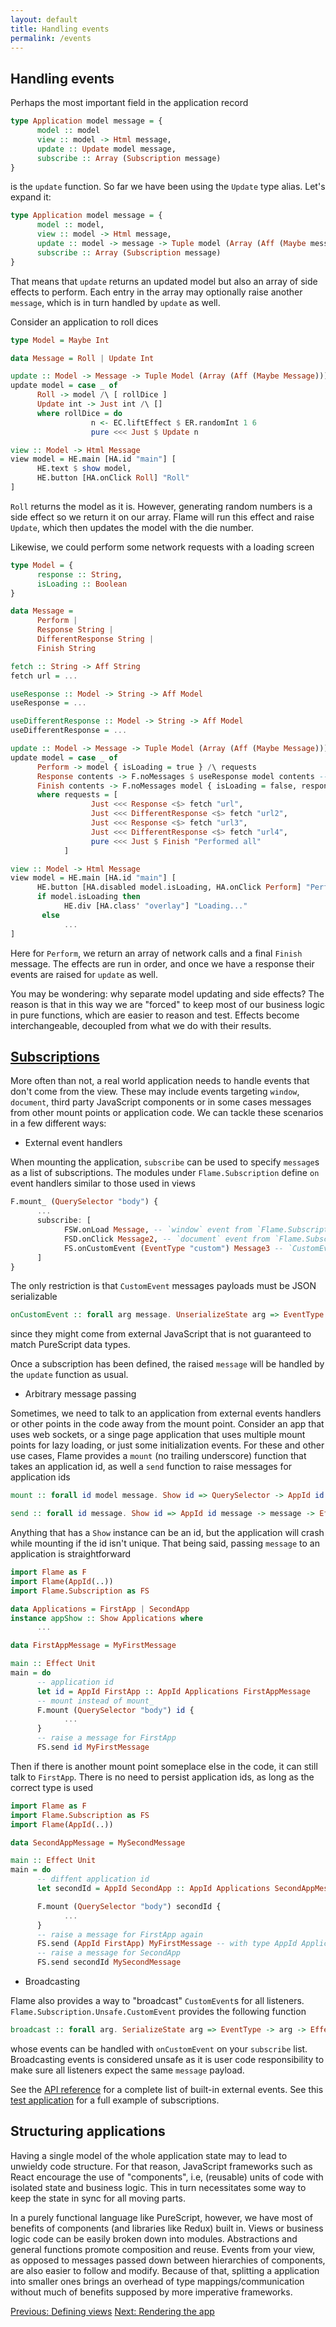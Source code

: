 ```yaml
---
layout: default
title: Handling events
permalink: /events
---
```


## Handling events

Perhaps the most important field in the application record

```haskell
type Application model message = {
      model :: model
      view :: model -> Html message,
      update :: Update model message,
      subscribe :: Array (Subscription message)
}
```

is the `update` function. So far we have been using the `Update` type alias. Let's expand it:

```haskell
type Application model message = {
      model :: model,
      view :: model -> Html message,
      update :: model -> message -> Tuple model (Array (Aff (Maybe message))),
      subscribe :: Array (Subscription message)
}
```

That means that `update` returns an updated model but also an array of side effects to perform. Each entry in the array may optionally raise another `message`, which is in turn handled by `update` as well.

Consider an application to roll dices

```haskell
type Model = Maybe Int

data Message = Roll | Update Int

update :: Model -> Message -> Tuple Model (Array (Aff (Maybe Message)))
update model = case _ of
      Roll -> model /\ [ rollDice ]
      Update int -> Just int /\ []
      where rollDice = do
                  n <- EC.liftEffect $ ER.randomInt 1 6
                  pure <<< Just $ Update n

view :: Model -> Html Message
view model = HE.main [HA.id "main"] [
      HE.text $ show model,
      HE.button [HA.onClick Roll] "Roll"
]
```

`Roll` returns the model as it is. However, generating random numbers is a side effect so we return it on our array. Flame will run this effect and raise `Update`, which then updates the model with the die number.

Likewise, we could perform some network requests with a loading screen

```haskell
type Model = {
      response :: String,
      isLoading :: Boolean
}

data Message =
      Perform |
      Response String |
      DifferentResponse String |
      Finish String

fetch :: String -> Aff String
fetch url = ...

useResponse :: Model -> String -> Aff Model
useResponse = ...

useDifferentResponse :: Model -> String -> Aff Model
useDifferentResponse = ...

update :: Model -> Message -> Tuple Model (Array (Aff (Maybe Message)))
update model = case _ of
      Perform -> model { isLoading = true } /\ requests
      Response contents -> F.noMessages $ useResponse model contents -- noMessages is the same as _ /\ []
      Finish contents -> F.noMessages model { isLoading = false, response = model.response <> contents }
      where requests = [
                  Just <<< Response <$> fetch "url",
                  Just <<< DifferentResponse <$> fetch "url2",
                  Just <<< Response <$> fetch "url3",
                  Just <<< DifferentResponse <$> fetch "url4",
                  pure <<< Just $ Finish "Performed all"
            ]

view :: Model -> Html Message
view model = HE.main [HA.id "main"] [
      HE.button [HA.disabled model.isLoading, HA.onClick Perform] "Perform requests",
      if model.isLoading then
            HE.div [HA.class' "overlay"] "Loading..."
       else
            ...
]
```

Here for `Perform`, we return an array of network calls and a final `Finish` message. The effects are run in order, and once we have a response their events are raised for `update` as well.

You may be wondering: why separate model updating and side effects? The reason is that in this way we are "forced" to keep most of our business logic in pure functions, which are easier to reason and test. Effects become interchangeable, decoupled from what we do with their results.

## [Subscriptions](#subscriptions)

More often than not, a real world application needs to handle events that don't come from the view. These may include events targeting `window`, `document`, third party JavaScript components or in some cases messages from other mount points or application code. We can tackle these scenarios in a few different ways:

* External event handlers

When mounting the application, `subscribe` can be used to specify `message`s as a list of subscriptions. The modules under `Flame.Subscription` define `on` event handlers similar to those used in views

```haskell
F.mount_ (QuerySelector "body") {
      ...
      subscribe: [
            FSW.onLoad Message, -- `window` event from `Flame.Subscription.Window`
            FSD.onClick Message2, -- `document` event from `Flame.Subscription.Document`,
            FS.onCustomEvent (EventType "custom") Message3 -- `CustomEvent` with `Flame.Subscription.onCustomEvent`
      ]
}
```

The only restriction is that `CustomEvent` messages payloads must be JSON serializable

```haskell
onCustomEvent :: forall arg message. UnserializeState arg => EventType -> (arg -> message) -> Subscription message
```

since they might come from external JavaScript that is not guaranteed to match PureScript data types.

Once a subscription has been defined, the raised `message` will be handled by the `update` function as usual.

* Arbitrary message passing

Sometimes, we need to talk to an application from external events handlers or other points in the code away from the mount point. Consider an app that uses web sockets, or a singe page application that uses multiple mount points for lazy loading, or just some initialization events. For these and other use cases, Flame provides a `mount` (no trailing underscore) function that takes an application id, as well a `send` function to raise messages for application ids

```haskell
mount :: forall id model message. Show id => QuerySelector -> AppId id message -> Application model message -> Effect Unit

send :: forall id message. Show id => AppId id message -> message -> Effect Unit
```

Anything that has a `Show` instance can be an id, but the application will crash while mounting if the id isn't unique. That being said, passing `message` to an application is straightforward

```haskell
import Flame as F
import Flame(AppId(..))
import Flame.Subscription as FS

data Applications = FirstApp | SecondApp
instance appShow :: Show Applications where
      ...

data FirstAppMessage = MyFirstMessage

main :: Effect Unit
main = do
      -- application id
      let id = AppId FirstApp :: AppId Applications FirstAppMessage
      -- mount instead of mount_
      F.mount (QuerySelector "body") id {
            ...
      }
      -- raise a message for FirstApp
      FS.send id MyFirstMessage
```

Then if there is another mount point someplace else in the code, it can still talk to `FirstApp`. There is no need to persist application ids, as long as the correct type is used

```haskell
import Flame as F
import Flame.Subscription as FS
import Flame(AppId(..))

data SecondAppMessage = MySecondMessage

main :: Effect Unit
main = do
      -- diffent application id
      let secondId = AppId SecondApp :: AppId Applications SecondAppMessage

      F.mount (QuerySelector "body") secondId {
            ...
      }
      -- raise a message for FirstApp again
      FS.send (AppId FirstApp) MyFirstMessage -- with type AppId Applications FirstAppMessage
      -- raise a message for SecondApp
      FS.send secondId MySecondMessage
```

* Broadcasting

Flame also provides a way to "broadcast" `CustomEvent`s for all listeners. `Flame.Subscription.Unsafe.CustomEvent` provides the following function

```haskell
broadcast :: forall arg. SerializeState arg => EventType -> arg -> Effect Unit
```

whose events can be handled with `onCustomEvent` on your `subscribe` list. Broadcasting events is considered unsafe as it is user code responsibility to make sure all listeners expect the same `message` payload.

See the [API reference](https://pursuit.purescript.org/packages/purescript-flame) for a complete list of built-in external events. See this [test application](https://github.com/easafe/purescript-flame/tree/master/examples/Subscriptions) for a full example of subscriptions.

## Structuring applications

Having a single model of the whole application state may to lead to unwieldy code structure. For that reason, JavaScript frameworks such as React encourage the use of "components", i.e, (reusable) units of code with isolated state and business logic. This in turn necessitates some way to keep the state in sync for all moving parts.

In a purely functional language like PureScript, however, we have most of benefits of components (and libraries like Redux) built in. Views or business logic code can be easily broken down into modules. Abstractions and general functions promote composition and reuse. Events from your view, as opposed to messages passed down between hierarchies of components, are also easier to follow and modify. Because of that, splitting a application into smaller ones brings an overhead of type mappings/communication without much of benefits supposed by more imperative frameworks.

<a href="/views" class="direction previous">Previous: Defining views</a>
<a href="/rendering" class="direction">Next: Rendering the app</a>
